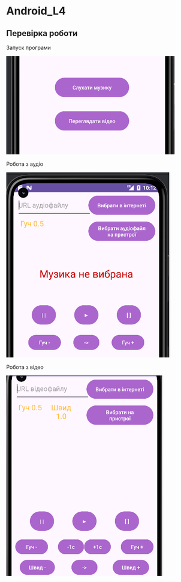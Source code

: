 # Android_L4

## Перевірка роботи 

Запуск програми

![Запуск програми](PictureReadme/StartProg.png)

Робота з аудіо

![Підтвердження](PictureReadme/RyA.png)

Робота з відео

![Очищення чекбоксів](PictureReadme/RyV.png)
